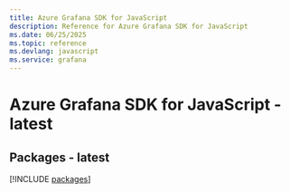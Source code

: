 ```yaml
---
title: Azure Grafana SDK for JavaScript
description: Reference for Azure Grafana SDK for JavaScript
ms.date: 06/25/2025
ms.topic: reference
ms.devlang: javascript
ms.service: grafana
---
```

# Azure Grafana SDK for JavaScript - latest
## Packages - latest
[!INCLUDE [packages](grafana-index.md)]